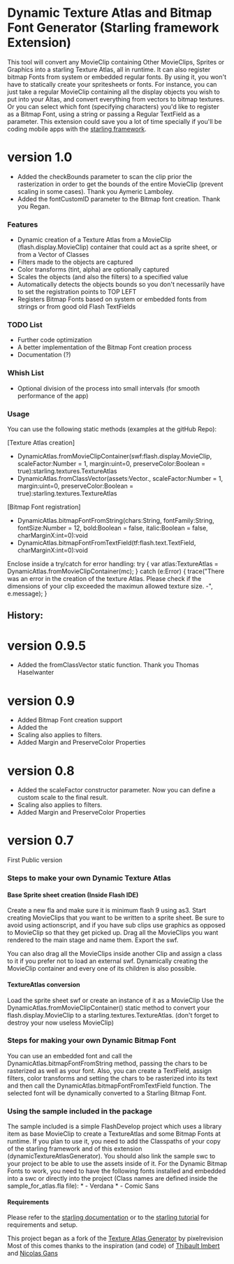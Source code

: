 Dynamic Texture Atlas and Bitmap Font Generator (Starling framework Extension)
========

This tool will convert any MovieClip containing Other MovieClips, Sprites or Graphics into a starling Texture Atlas, all in runtime.
It can also register bitmap Fonts from system or embedded regular fonts.
By using it, you won't have to statically create your spritesheets or fonts. For instance, you can just take a regular MovieClip containing all the display objects you wish to put into your Altas, and convert everything from vectors to bitmap textures.
Or you can select which font (specifying characters) you'd like to register as a Bitmap Font, using a string or passing a Regular TextField as a parameter.
This extension could save you a lot of time specially if you'll be coding mobile apps with the [starling framework](http://www.starling-framework.org/).

# version 1.0 #
- Added the checkBounds parameter to scan the clip prior the rasterization in order to get the bounds of the entire MovieClip (prevent scaling in some cases). Thank you Aymeric Lamboley.
- Added the fontCustomID parameter to the Bitmap font creation. Thank you Regan.

### Features ###

* Dynamic creation of a Texture Atlas from a MovieClip (flash.display.MovieClip) container that could act as a sprite sheet, or from a Vector of Classes
* Filters made to the objects are captured
* Color transforms (tint, alpha) are optionally captured
* Scales the objects (and also the filters) to a specified value
* Automatically detects the objects bounds so you don't necessarily have to set the registration points to TOP LEFT
* Registers Bitmap Fonts based on system or embedded fonts from strings or from good old Flash TextFields

### TODO List ###

* Further code optimization
* A better implementation of the Bitmap Font creation process
* Documentation (?)

### Whish List ###
* Optional division of the process into small intervals (for smooth performance of the app)

### Usage ###
You can use the following static methods (examples at the gitHub Repo):
	
[Texture Atlas creation]
- DynamicAtlas.fromMovieClipContainer(swf:flash.display.MovieClip, scaleFactor:Number = 1, margin:uint=0, preserveColor:Boolean = true):starling.textures.TextureAtlas
- DynamicAtlas.fromClassVector(assets:Vector.<Class>, scaleFactor:Number = 1, margin:uint=0, preserveColor:Boolean = true):starling.textures.TextureAtlas

[Bitmap Font registration]
- DynamicAtlas.bitmapFontFromString(chars:String, fontFamily:String, fontSize:Number = 12, bold:Boolean = false, italic:Boolean = false, charMarginX:int=0):void
- DynamicAtlas.bitmapFontFromTextField(tf:flash.text.TextField, charMarginX:int=0):void

Enclose inside a try/catch for error handling:
	try {
		var atlas:TextureAtlas = DynamicAtlas.fromMovieClipContainer(mc);
	} catch (e:Error) {
		trace("There was an error in the creation of the texture Atlas. Please check if the dimensions of your clip exceeded the maximun allowed texture size. -", e.message);
	}

 History:
 -------
# version 0.9.5 #
- Added the fromClassVector static function. Thank you Thomas Haselwanter
 
# version 0.9 #
- Added Bitmap Font creation support
- Added the 
- Scaling also applies to filters.
- Added Margin and PreserveColor Properties

# version 0.8 #
- Added the scaleFactor constructor parameter. Now you can define a custom scale to the final result.
- Scaling also applies to filters.
- Added Margin and PreserveColor Properties

# version 0.7 #
First Public version


### Steps to make your own Dynamic Texture Atlas ###
#### Base Sprite sheet creation (Inside Flash IDE) ####
Create a new fla and make sure it is minimum flash 9 using as3.
Start creating MovieClips that you want to be written to a sprite sheet. Be sure to avoid using actionscript, and if you have sub clips use graphics as opposed to MovieClip so that they get picked up.
Drag all the MovieClips you want rendered to the main stage and name them.
Export the swf.

You can also drag all the MovieClips inside another Clip and assign a class to it if you prefer not to load an external swf.
Dynamically creating the MovieClip container and every one of its children is also possible.

#### TextureAtlas conversion ####
Load the sprite sheet swf or create an instance of it as a MovieClip
Use the DynamicAtlas.fromMovieClipContainer() static method to convert your flash.display.MovieClip to a starling.textures.TextureAtlas.
(don't forget to destroy your now useless MovieClip)

### Steps for making your own Dynamic Bitmap Font ###
You can use an embedded font and call the DynamicAtlas.bitmapFontFromString method, passing the chars to be rasterized as well as your font.
Also, you can create a TextField, assign filters, color transforms and setting the chars to be rasterized into its text and then call the DynamicAtlas.bitmapFontFromTextField function.
The selected font will be dynamically converted to a Starling Bitmap Font.

### Using the sample included in the package ###
The sample included is a simple FlashDevelop project which uses a library item as base MovieClip to create a TextureAtlas and some Bitmap Fonts at runtime.
If you plan to use it, you need to add the Classpaths of your copy of the starling framework and of this extension (dynamicTextureAtlasGenerator).
You should also link the sample swc to your project to be able to use the assets inside of it.
For the Dynamic Bitmap Fonts to work, you need to have the following fonts installed and embedded into a swc or directly into the project (Class names are defined inside the sample_for_atlas.fla file):
		 * - Verdana
		 * - Comic Sans
#### Requirements ####
Please refer to the [starling documentation](http://doc.starling-framework.org/core/) or to the [starling tutorial](http://www.bytearray.org/?p=3371) for requirements and setup.

This project began as a fork of the [Texture Atlas Generator](https://github.com/pixelrevision/texture_atlas_generator) by pixelrevision
Most of this comes thanks to the inspiration (and code) of [Thibault Imbert](http://www.bytearray.org) and [Nicolas Gans](http://www.flashxpress.net/)	